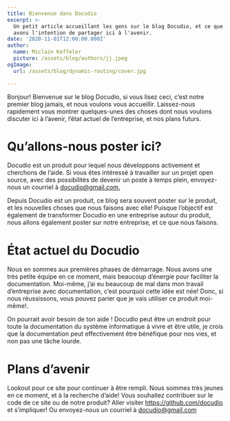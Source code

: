 ```yaml
---
title: Bienvenue dans Docudio
excerpt: >-
  Un petit article accueillant les gens sur le blog Docudio, et ce que nous
  avons l'intention de partager ici à l'avenir.
date: '2020-11-01T12:00:00.000Z'
author:
  name: Miclain Keffeler
  picture: /assets/blog/authors/jj.jpeg
ogImage:
  url: /assets/blog/dynamic-routing/cover.jpg

---
```

Bonjour! Bienvenue sur le blog Docudio, si vous lisez ceci, c’est notre premier blog jamais, et nous voulons vous accueillir. Laissez-nous rapidement vous montrer quelques-unes des choses dont nous voulons discuter ici à l’avenir, l’état actuel de l’entreprise, et nos plans futurs.

# Qu’allons-nous poster ici?

Docudio est un produit pour lequel nous développons activement et cherchons de l’aide. Si vous êtes intéressé à travailler sur un projet open source, avec des possibilités de devenir un poste à temps plein, envoyez-nous un courriel à [docudio@gmail.com.](mailto:docudio@gmail.com.) 

Depuis Docudio est un produit, ce blog sera souvent poster sur le produit, et les nouvelles choses que nous faisons avec elle! Puisque l’objectif est également de transformer Docudio en une entreprise autour du produit, nous allons également poster sur notre entreprise, et ce que nous faisons. 

# État actuel du Docudio

Nous en sommes aux premières phases de démarrage. Nous avons une très petite équipe en ce moment, mais beaucoup d’énergie pour faciliter la documentation. Moi-même, j’ai eu beaucoup de mal dans mon travail d’entreprise avec documentation, c’est pourquoi cette idée est née! Donc, si nous réussissons, vous pouvez parier que je vais utiliser ce produit moi-même!. 

On pourrait avoir besoin de ton aide ! Docudio peut être un endroit pour toute la documentation du système informatique à vivre et être utile, je crois que la documentation peut effectivement être bénéfique pour nos vies, et non pas une tâche lourde. 

# Plans d’avenir

Lookout pour ce site pour continuer à être rempli. Nous sommes très jeunes en ce moment, et à la recherche d’aide! Vous souhaitez contribuer sur le code de ce site ou de notre produit? Aller visiter <https://github.com/docudio> et s’impliquer! Ou envoyez-nous un courriel à [docudio@gmail.com](mailto:docudio@gmail.com)
